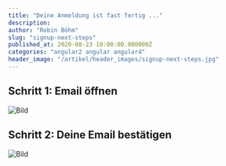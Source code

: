 ```yaml
---
title: "Deine Anmeldung ist fast fertig ..."
description: 
author: "Robin Böhm"
slug: "signup-next-steps"
published_at: 2020-08-23 10:00:00.000000Z
categories: "angular2 angular angular4"
header_image: "/artikel/header_images/signup-next-steps.jpg"
---
```


## Schritt 1: Email öffnen
![Bild](https://assets-production-workshops-de.s3.amazonaws.com/system/projects/1/uploads/215/medium_signup-step1.png?v=63642463898)
## Schritt 2: Deine Email bestätigen
![Bild](https://assets-production-workshops-de.s3.amazonaws.com/system/projects/1/uploads/214/medium_signup-step2.png?v=63642463862)
